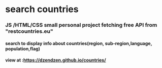 # search countries

### JS /HTML/CSS  small personal project fetching free API from "restcountries.eu" 
#### search to display info about countries(region, sub-region,language, population,flag)
#### view at :https://dzendzen.github.io/countries/
